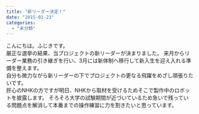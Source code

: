 ```yaml
---
title: "新リーダー決定！"
date: "2015-01-23"
categories: 
  - "未分類"
---
```


こんにちは。ふじきです。  
厳正な選挙の結果、当プロジェクトの新リーダーが決まりました。 来月からリーダー業務の引き継ぎを行い、3月には新体制へ移行して新入生を迎え入れる準備を整えます。  
自分も微力ながら新リーダーの下でプロジェクトの更なる飛躍をめざし頑張りたいです。  
肝心のNHKの方ですが明日、NHKから取材を受けるためそこで製作中のロボットを披露します。 そろそろ大学の試験期間が近づいているため急いで残っている問題点を解消して本番までの操作練習に力を割きたいと思っています。
